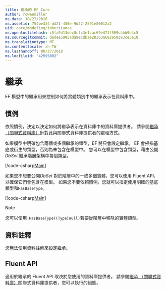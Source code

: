 ```yaml
---
title: 繼承的 EF Core
author: rowanmiller
ms.date: 10/27/2016
ms.assetid: 754be334-dd21-450e-9d22-2591e80012a2
uid: core/modeling/inheritance
ms.openlocfilehash: c5fa9d13dec8cfc3e1cac69e471f509cbbb9e4c5
ms.sourcegitcommit: dadee5905ada9ecdbae28363a682950383ce3e10
ms.translationtype: MT
ms.contentlocale: zh-TW
ms.lasthandoff: 08/27/2018
ms.locfileid: "42995892"
---
```

# <a name="inheritance"></a>繼承

EF 模型中的繼承用來控制如何將實體類別中的繼承表示在資料庫中。

## <a name="conventions"></a>慣例

依照慣例，決定以決定如何將繼承表示在資料庫中的資料庫提供者。 請參閱[繼承 （關聯式資料庫）](relational/inheritance.md)針對此與關聯式資料庫提供者的處理方式。

如果模型中明確包含兩個或多個繼承的類型，EF 將只會設定繼承。 EF 會掃描基底或衍生的類型，否則為未包含在模型中。 您可以在模型中包含類型，藉由公開*DbSet<TEntity>* 繼承階層架構中每個類型。

[!code-csharp[Main](../../../samples/core/Modeling/Conventions/Samples/InheritanceDbSets.cs?highlight=3-4&name=Model)]

如果您不想要公開*DbSet<TEntity>* 對於階層中的一或多個實體，您可以使用 Fluent API，以確保它們會包含在模型。
如果您不要依賴慣例，您就可以指定使用明確的基底類型和`HasBaseType`。

[!code-csharp[Main](../../../samples/core/Modeling/Conventions/Samples/InheritanceModelBuilder.cs?highlight=7&name=Context)]

> [!NOTE]
> 您可以使用`.HasBaseType((Type)null)`若要從階層中移除的實體類型。

## <a name="data-annotations"></a>資料註釋

您無法使用資料註解來設定繼承。

## <a name="fluent-api"></a>Fluent API

適用於繼承的 Fluent API 取決於您使用的資料庫提供者。 請參閱[繼承 （關聯式資料庫）](relational/inheritance.md)關聯式資料庫提供者，您可以執行的組態。
